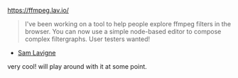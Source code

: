 https://ffmpeg.lav.io/

> I've been working on a tool to help people explore ffmpeg filters in the browser. You can now use a simple node-based editor to compose complex filtergraphs. User testers wanted!

- [Sam Lavigne](https://mastodon.social/@samlavigne/110951947092096698)

very cool! will play around with it at some point.